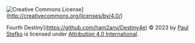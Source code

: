 ![Creative Commons License](https://i.creativecommons.org/l/by/4.0/80x15.png)](http://creativecommons.org/licenses/by/4.0/)

Fourth Destiny](https://github.com/ham2anv/Destiny4e) © 2023 by [Paul Stefko](https://github.com/ham2anv) is licensed under [Attribution 4.0 International](https://creativecommons.org/licenses/by/4.0/). 

